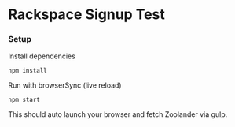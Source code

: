 # Rackspace Signup Test

### Setup
Install dependencies
```
npm install
```

Run with browserSync (live reload)
```
npm start
```
This should auto launch your browser and fetch Zoolander via gulp.
